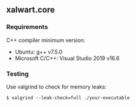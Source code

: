 ## xalwart.core

### Requirements

C++ compiler minimum version:
* Ubuntu: g++ v7.5.0
* Microsoft C/C++: Visual Studio 2019 v16.6

### Testing

Use valgrind to check for memory leaks:
```
$ valgrind --leak-check=full ./your-executable
```
